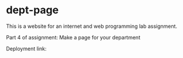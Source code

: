 # dept-page

This is a website for an internet and web programming lab assignment.

Part 4 of assignment: Make a page for your department

Deployment link:
